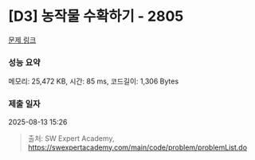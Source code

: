 # [D3] 농작물 수확하기 - 2805 

[문제 링크](https://swexpertacademy.com/main/code/problem/problemDetail.do?contestProbId=AV7GLXqKAWYDFAXB) 

### 성능 요약

메모리: 25,472 KB, 시간: 85 ms, 코드길이: 1,306 Bytes

### 제출 일자

2025-08-13 15:26



> 출처: SW Expert Academy, https://swexpertacademy.com/main/code/problem/problemList.do